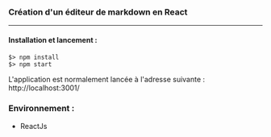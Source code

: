 ### Création d'un éditeur de markdown en React
---
#### Installation et lancement :
```
$> npm install
$> npm start

```
L'application est normalement lancée à l'adresse suivante : http://localhost:3001/

### Environnement :
- ReactJs 
